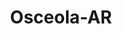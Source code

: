 ---
title: Osceola-AR
slug: osceola-ar
f_state:
- cms/state/arkansas.md
f_locations:
- cms/payday-loan/cash-4-u-6364.md
- cms/payday-loan/connect-plus-15269.md
- cms/payday-loan/easy-pay-16693.md
- cms/payday-loan/fidelity-investments-inc-17990.md
- cms/payday-loan/quick-cash-inc-25008.md
- cms/payday-loan/razorback-check-casher-25760.md
- cms/payday-loan/razorback-check-casher-llc-25761.md
updated-on: '2024-05-30T13:41:28.615Z'
created-on: '2024-05-30T13:41:28.615Z'
published-on: '2024-05-30T13:54:32.469Z'
f_city: Osceola
layout: '[city].html'
tags: city
---